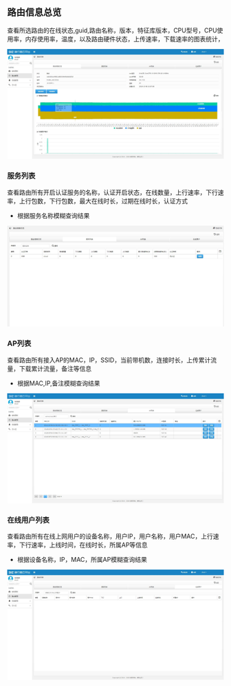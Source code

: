 ## 路由信息总览
查看所选路由的在线状态,guid,路由名称，版本，特征库版本，CPU型号，CPU使用率，内存使用率，温度，以及路由硬件状态，上传速率，下载速率的图表统计，

![Alt text](/images/router_detail.jpg)

### 服务列表
查看路由所有开启认证服务的名称，认证开启状态，在线数量，上行速率，下行速率，上行包数，下行包数，最大在线时长，过期在线时长，认证方式
* 根据服务名称模糊查询结果

![Alt text](/images/service_list.jpg)

### AP列表
查看路由所有接入AP的MAC，IP，SSID，当前带机数，连接时长，上传累计流量，下载累计流量，备注等信息

* 根据MAC,IP,备注模糊查询结果

![Alt text](/images/ap_list.jpg)
### 在线用户列表
查看路由所有在线上网用户的设备名称，用户IP，用户名称，用户MAC，上行速率，下行速率，上线时间，在线时长，所属AP等信息

* 根据设备名称，IP，MAC，所属AP模糊查询结果

![Alt text](/images/online_list.jpg)